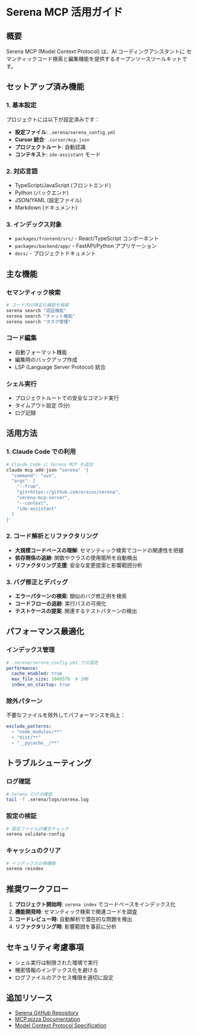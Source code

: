 # Serena MCP 活用ガイド

## 概要

Serena MCP (Model Context Protocol) は、AI コーディングアシスタントに セマンティックコード検索と編集機能を提供するオープンソースツールキットです。

## セットアップ済み機能

### 1. 基本設定

プロジェクトには以下が設定済みです：

- **設定ファイル**: `.serena/serena_config.yml`
- **Cursor 統合**: `.cursor/mcp.json`
- **プロジェクトルート**: 自動認識
- **コンテキスト**: `ide-assistant` モード

### 2. 対応言語

- TypeScript/JavaScript (フロントエンド)
- Python (バックエンド)
- JSON/YAML (設定ファイル)
- Markdown (ドキュメント)

### 3. インデックス対象

- `packages/frontend/src/` - React/TypeScript コンポーネント
- `packages/backend/app/` - FastAPI/Python アプリケーション
- `docs/` - プロジェクトドキュメント

## 主な機能

### セマンティック検索

```bash
# コード内の特定の機能を検索
serena search "認証機能"
serena search "チャット機能"
serena search "タスク管理"
```

### コード編集

- 自動フォーマット機能
- 編集時のバックアップ作成
- LSP (Language Server Protocol) 統合

### シェル実行

- プロジェクトルートでの安全なコマンド実行
- タイムアウト設定 (5分)
- ログ記録

## 活用方法

### 1. Claude Code での利用

```bash
# Claude Code に Serena MCP を追加
claude mcp add-json "serena" '{
  "command": "uvx",
  "args": [
    "--from",
    "git+https://github.com/oraios/serena",
    "serena-mcp-server",
    "--context",
    "ide-assistant"
  ]
}'
```

### 2. コード解析とリファクタリング

- **大規模コードベースの理解**: セマンティック検索でコードの関連性を把握
- **依存関係の追跡**: 関数やクラスの使用箇所を自動検出
- **リファクタリング支援**: 安全な変更提案と影響範囲分析

### 3. バグ修正とデバッグ

- **エラーパターンの検索**: 類似のバグ修正例を検索
- **コードフローの追跡**: 実行パスの可視化
- **テストケースの提案**: 関連するテストパターンの検出

## パフォーマンス最適化

### インデックス管理

```yaml
# .serena/serena_config.yml での設定
performance:
  cache_enabled: true
  max_file_size: 1048576  # 1MB
  index_on_startup: true
```

### 除外パターン

不要なファイルを除外してパフォーマンスを向上：

```yaml
exclude_patterns:
  - "node_modules/**"
  - "dist/**"
  - "__pycache__/**"
```

## トラブルシューティング

### ログ確認

```bash
# Serena ログの確認
tail -f .serena/logs/serena.log
```

### 設定の検証

```bash
# 設定ファイルの構文チェック
serena validate-config
```

### キャッシュのクリア

```bash
# インデックスの再構築
serena reindex
```

## 推奨ワークフロー

1. **プロジェクト開始時**: `serena index` でコードベースをインデックス化
2. **機能開発時**: セマンティック検索で関連コードを調査
3. **コードレビュー時**: 自動解析で潜在的な問題を検出
4. **リファクタリング時**: 影響範囲を事前に分析

## セキュリティ考慮事項

- シェル実行は制限された環境で実行
- 機密情報のインデックス化を避ける
- ログファイルのアクセス権限を適切に設定

## 追加リソース

- [Serena GitHub Repository](https://github.com/oraios/serena)
- [MCP.pizza Documentation](https://www.mcp.pizza/)
- [Model Context Protocol Specification](https://modelcontextprotocol.io/)